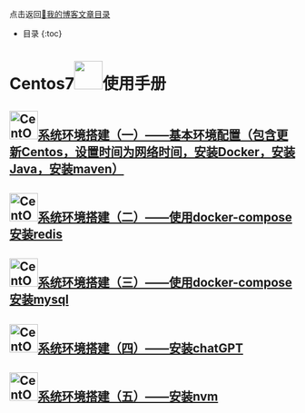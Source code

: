 点击返回[🔗我的博客文章目录](https://percheung.github.io/#/toc)
* 目录
{:toc}

# Centos7<img src="https://percheung.github.io/blogImg/centos.png" width="50px" alt="" />使用手册

## [<img src="https://percheung.github.io/blogImg/centos.png" width="50px" alt="CentOS" />系统环境搭建（一）——基本环境配置（包含更新Centos，设置时间为网络时间，安装Docker，安装Java，安装maven）](https://percheung.github.io/blog/CentOS系统环境搭建（一）——基本环境配置（包含更新Centos，设置时间为网络时间，安装Docker，安装Java，安装maven）)

## [<img src="https://percheung.github.io/blogImg/centos.png" width="50px" alt="CentOS" />系统环境搭建（二）——使用docker-compose安装redis](https://percheung.github.io/blog/CentOS系统环境搭建（二）——使用docker-compose安装redis)

## [<img src="https://percheung.github.io/blogImg/centos.png" width="50px" alt="CentOS" />系统环境搭建（三）——使用docker-compose安装mysql](https://percheung.github.io/blog/CentOS系统环境搭建（三）——使用docker-compose安装mysql)

## [<img src="https://percheung.github.io/blogImg/centos.png" width="50px" alt="CentOS" />系统环境搭建（四）——安装chatGPT](https://percheung.github.io/blog/CentOS系统环境搭建（四）——安装chatGPT)

## [<img src="https://percheung.github.io/blogImg/centos.png" width="50px" alt="CentOS" />系统环境搭建（五）——安装nvm](https://percheung.github.io/blog/CentOS系统环境搭建（五）——安装nvm)

